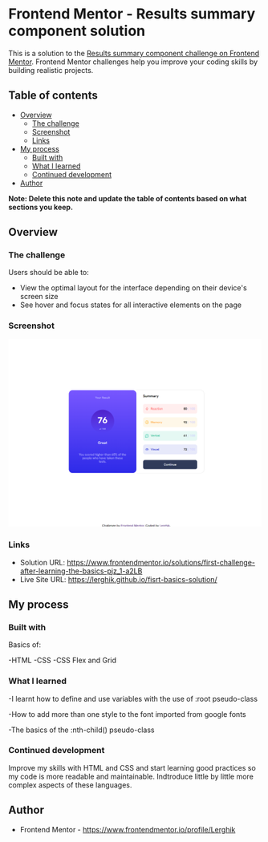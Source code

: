 # Frontend Mentor - Results summary component solution

This is a solution to the [Results summary component challenge on Frontend Mentor](https://www.frontendmentor.io/challenges/results-summary-component-CE_K6s0maV). Frontend Mentor challenges help you improve your coding skills by building realistic projects. 

## Table of contents

- [Overview](#overview)
  - [The challenge](#the-challenge)
  - [Screenshot](#screenshot)
  - [Links](#links)
- [My process](#my-process)
  - [Built with](#built-with)
  - [What I learned](#what-i-learned)
  - [Continued development](#continued-development)
- [Author](#author)

**Note: Delete this note and update the table of contents based on what sections you keep.**

## Overview

### The challenge

Users should be able to:

- View the optimal layout for the interface depending on their device's screen size
- See hover and focus states for all interactive elements on the page

### Screenshot

![Final result](./results-solution.png)

### Links

- Solution URL: https://www.frontendmentor.io/solutions/first-challenge-after-learning-the-basics-pjz_1-a2LB
- Live Site URL: https://lerghik.github.io/fisrt-basics-solution/

## My process

### Built with

Basics of:

-HTML
-CSS
-CSS Flex and Grid

### What I learned
-I learnt how to define and use variables with the use of :root pseudo-class

-How to add more than one style to the font imported from google fonts

-The basics of the :nth-child() pseudo-class


### Continued development

Improve my skills with HTML and CSS and start learning good practices so my code is more readable and maintainable.
Indtroduce little by little more complex aspects of these languages.

## Author

- Frontend Mentor - https://www.frontendmentor.io/profile/Lerghik
